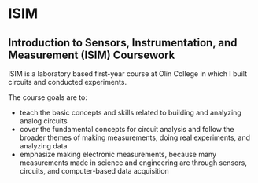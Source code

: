 # ISIM
## Introduction to Sensors, Instrumentation, and Measurement (ISIM) Coursework

ISIM is a laboratory based first-year course at Olin College in which I built circuits and conducted experiments. 

The course goals are to:

- teach the basic concepts and skills related to building and analyzing analog circuits
- cover the fundamental concepts for circuit analysis and follow the broader themes of making measurements, doing real experiments, and analyzing data
- emphasize making electronic measurements, because many measurements made in science and engineering are through sensors, circuits, and computer-based data acquisition
